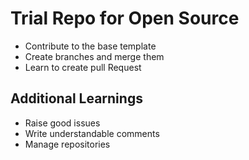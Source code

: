 # Trial Repo for Open Source
- Contribute to the base template
- Create branches and merge them
- Learn to create pull Request

## Additional Learnings
- Raise good issues
- Write understandable comments
- Manage repositories


